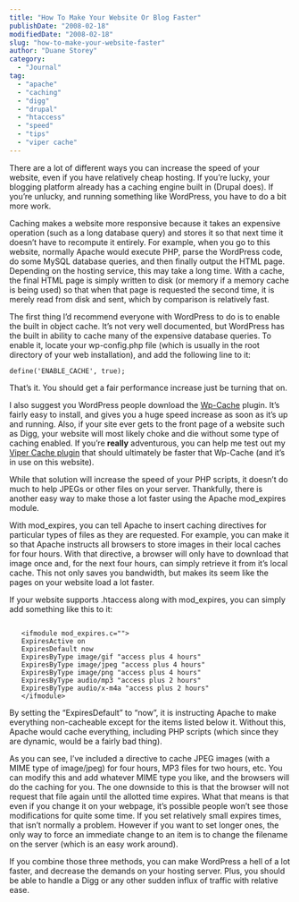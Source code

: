 ```yaml
---
title: "How To Make Your Website Or Blog Faster"
publishDate: "2008-02-18"
modifiedDate: "2008-02-18"
slug: "how-to-make-your-website-faster"
author: "Duane Storey"
category:
  - "Journal"
tag:
  - "apache"
  - "caching"
  - "digg"
  - "drupal"
  - "htaccess"
  - "speed"
  - "tips"
  - "viper cache"
---
```


There are a lot of different ways you can increase the speed of your website, even if you have relatively cheap hosting. If you’re lucky, your blogging platform already has a caching engine built in (Drupal does). If you’re unlucky, and running something like WordPress, you have to do a bit more work.

Caching makes a website more responsive because it takes an expensive operation (such as a long database query) and stores it so that next time it doesn’t have to recompute it entirely. For example, when you go to this website, normally Apache would execute PHP, parse the WordPress code, do some MySQL database queries, and then finally output the HTML page. Depending on the hosting service, this may take a long time. With a cache, the final HTML page is simply written to disk (or memory if a memory cache is being used) so that when that page is requested the second time, it is merely read from disk and sent, which by comparison is relatively fast.

The first thing I’d recommend everyone with WordPress to do is to enable the built in object cache. It’s not very well documented, but WordPress has the built in ability to cache many of the expensive database queries. To enable it, locate your wp-config.php file (which is usually in the root directory of your web installation), and add the following line to it:

`define('ENABLE_CACHE', true);`

That’s it. You should get a fair performance increase just be turning that on.

I also suggest you WordPress people download the [Wp-Cache](http://mnm.uib.es/gallir/wp-cache-2/) plugin. It’s fairly easy to install, and gives you a huge speed increase as soon as it’s up and running. Also, if your site ever gets to the front page of a website such as Digg, your website will most likely choke and die without some type of caching enabled. If you’re **really** adventurous, you can help me test out my [Viper Cache plugin](http://www.migratorynerd.com/2008/02/wordpress-viper-cache-alpha/) that should ultimately be faster that Wp-Cache (and it’s in use on this website).

While that solution will increase the speed of your PHP scripts, it doesn’t do much to help JPEGs or other files on your server. Thankfully, there is another easy way to make those a lot faster using the Apache mod\_expires module.

With mod\_expires, you can tell Apache to insert caching directives for particular types of files as they are requested. For example, you can make it so that Apache instructs all browsers to store images in their local caches for four hours. With that directive, a browser will only have to download that image once and, for the next four hours, can simply retrieve it from it’s local cache. This not only saves you bandwidth, but makes its seem like the pages on your website load a lot faster.

If your website supports .htaccess along with mod\_expires, you can simply add something like this to it:


```

   <ifmodule mod_expires.c="">
   ExpiresActive on
   ExpiresDefault now
   ExpiresByType image/gif "access plus 4 hours"
   ExpiresByType image/jpeg "access plus 4 hours"
   ExpiresByType image/png "access plus 4 hours"
   ExpiresByType audio/mp3 "access plus 2 hours"
   ExpiresByType audio/x-m4a "access plus 2 hours"
   </ifmodule>

```

By setting the “ExpiresDefault” to “now”, it is instructing Apache to make everything non-cacheable except for the items listed below it. Without this, Apache would cache everything, including PHP scripts (which since they are dynamic, would be a fairly bad thing).

As you can see, I’ve included a directive to cache JPEG images (with a MIME type of image/jpeg) for four hours, MP3 files for two hours, etc. You can modify this and add whatever MIME type you like, and the browsers will do the caching for you. The one downside to this is that the browser will not request that file again until the allotted time expires. What that means is that even if you change it on your webpage, it’s possible people won’t see those modifications for quite some time. If you set relatively small expires times, that isn’t normally a problem. However if you want to set longer ones, the only way to force an immediate change to an item is to change the filename on the server (which is an easy work around).

If you combine those three methods, you can make WordPress a hell of a lot faster, and decrease the demands on your hosting server. Plus, you should be able to handle a Digg or any other sudden influx of traffic with relative ease.